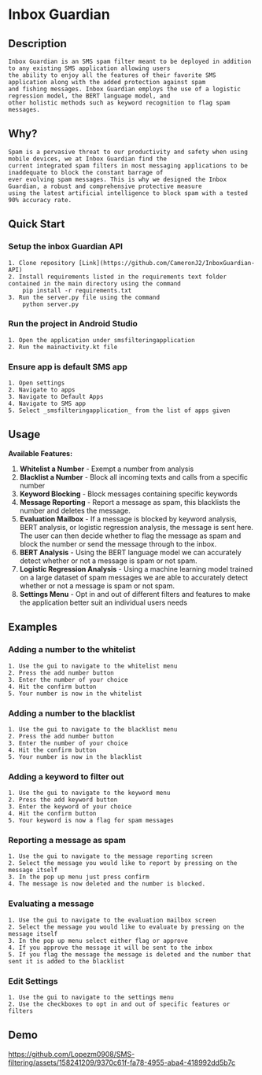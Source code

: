 # Inbox Guardian

## Description 
	Inbox Guardian is an SMS spam filter meant to be deployed in addition to any existing SMS application allowing users 
	the ability to enjoy all the features of their favorite SMS application along with the added protection against spam 
	and fishing messages. Inbox Guardian employs the use of a logistic regression model, the BERT language model, and 
	other holistic methods such as keyword recognition to flag spam messages.
	
## Why?
	Spam is a pervasive threat to our productivity and safety when using mobile devices, we at Inbox Guardian find the 
	current integrated spam filters in most messaging applications to be inaddequate to block the constant barrage of 
	ever evolving spam messages. This is why we designed the Inbox Guardian, a robust and comprehensive protective measure 
	using the latest artificial intelligence to block spam with a tested 90% accuracy rate.

## Quick Start

### Setup the inbox Guardian API 
	1. Clone repository [Link](https://github.com/CameronJ2/InboxGuardian-API)
	2. Install requirements listed in the requirements text folder contained in the main directory using the command 
		pip install -r requirements.txt
	3. Run the server.py file using the command 
		python server.py
### Run the project in Android Studio
	1. Open the application under smsfilteringapplication 
	2. Run the mainactivity.kt file
### Ensure app is default SMS app 
	1. Open settings 
	2. Navigate to apps
	3. Navigate to Default Apps 
	4. Navigate to SMS app 
	5. Select _smsfilteringapplication_ from the list of apps given 
## Usage 

**Available Features:**
1. **Whitelist a Number** - Exempt a number from analysis 
2. **Blacklist a Number** - Block all incoming texts and calls from a specific number 
3. **Keyword Blocking** - Block messages containing specific keywords 
4. **Message Reporting** - Report a message as spam, this blacklists the number and deletes the message.
5. **Evaluation Mailbox** - If a message is blocked by keyword analysis, BERT analysis, or logistic regression analysis, the message is sent here. The user can then decide whether to flag the message as spam and block the number or send the message through to the inbox.
5. **BERT Analysis** - Using the BERT language model we can accurately detect whether or not a message is spam or not spam. 
6. **Logistic Regression Analysis** - Using a machine learning model trained on a large dataset of spam messages we are able to accurately detect 	whether or not a message is spam or not spam.
7. **Settings Menu** - Opt in and out of different filters and features to make the application better suit an individual users needs
## Examples 

### Adding a number to the whitelist
	1. Use the gui to navigate to the whitelist menu
	2. Press the add number button
	3. Enter the number of your choice
	4. Hit the confirm button
	5. Your number is now in the whitelist 
### Adding a number to the blacklist
	1. Use the gui to navigate to the blacklist menu
	2. Press the add number button
	3. Enter the number of your choice
	4. Hit the confirm button
	5. Your number is now in the blacklist
### Adding a keyword to filter out
	1. Use the gui to navigate to the keyword menu
	2. Press the add keyword button
	3. Enter the keyword of your choice
	4. Hit the confirm button
	5. Your keyword is now a flag for spam messages
### Reporting a message as spam 
	1. Use the gui to navigate to the message reporting screen
	2. Select the message you would like to report by pressing on the message itself 
	3. In the pop up menu just press confirm 
	4. The message is now deleted and the number is blocked.
### Evaluating a message 
	1. Use the gui to navigate to the evaluation mailbox screen
	2. Select the message you would like to evaluate by pressing on the message itself
	3. In the pop up menu select either flag or approve 
	4. If you approve the message it will be sent to the inbox
	5. If you flag the message the message is deleted and the number that sent it is added to the blacklist
### Edit Settings 
	1. Use the gui to navigate to the settings menu 
	2. Use the checkboxes to opt in and out of specific features or filters 
## Demo

https://github.com/Lopezm0908/SMS-filtering/assets/158241209/9370c61f-fa78-4955-aba4-418992dd5b7c


